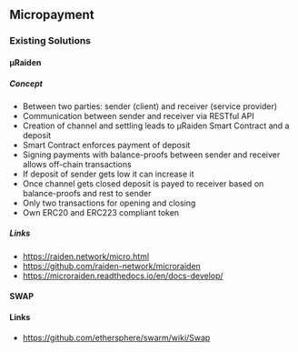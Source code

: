 ## Micropayment

### Existing Solutions

#### µRaiden

##### Concept

- Between two parties: sender (client) and receiver (service provider)
- Communication between sender and receiver via RESTful API
- Creation of channel and settling leads to µRaiden Smart Contract and a deposit
- Smart Contract enforces payment of deposit
- Signing payments with balance-proofs between sender and receiver allows off-chain transactions
- If deposit of sender gets low it can increase it
- Once channel gets closed deposit is payed to receiver based on balance-proofs and rest to sender
- Only two transactions for opening and closing
- Own ERC20 and ERC223 compliant token

##### Links

- https://raiden.network/micro.html
- https://github.com/raiden-network/microraiden
- https://microraiden.readthedocs.io/en/docs-develop/

#### SWAP

#### Links

- https://github.com/ethersphere/swarm/wiki/Swap

